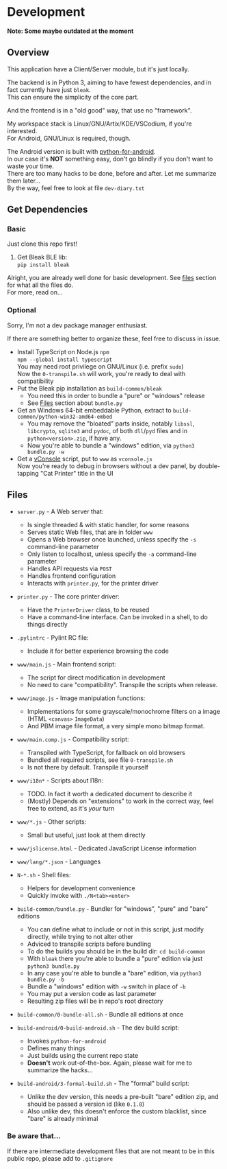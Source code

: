 
# Development

**Note: Some maybe outdated at the moment**

## Overview

This application have a Client/Server module, but it's just locally.

The backend is in Python 3, aiming to have fewest dependencies, and in fact currently have just `bleak`.  
This can ensure the simplicity of the core part.

And the frontend is in a "old good" way, that use no "framework".  

My workspace stack is Linux/GNU/Artix/KDE/VSCodium, if you're interested.  
For Android, GNU/Linux is required, though.

The Android version is built with [python-for-android](https://python-for-android.readthedocs.io/en/latest/).  
In our case it's **NOT** something easy, don't go blindly if you don't want to waste your time.  
There are too many hacks to be done, before and after. Let me summarize them later...  
By the way, feel free to look at file `dev-diary.txt`

## Get Dependencies

### Basic

Just clone this repo first!

1. Get Bleak BLE lib:  
  `pip install bleak`

Alright, you are already well done for basic development. See [files](#files) section for what all the files do.  
For more, read on...

### Optional

Sorry, I'm not a dev package manager enthusiast.

If there are something better to organize these, feel free to discuss in issue.

- Install TypeScript on Node.js `npm`  
  `npm --global install typescript`  
  You may need root privilege on GNU/Linux (i.e. prefix `sudo`)  
  Now the `0-transpile.sh` will work, you're ready to deal with compatibility
- Put the Bleak pip installation as `build-common/bleak`
  - You need this in order to bundle a "pure" or "windows" release
  - See [Files](#files) section about `bundle.py`
- Get an Windows 64-bit embeddable Python, extract to `build-common/python-win32-amd64-embed`
  - You may remove the "bloated" parts inside, notably `libssl`, `libcrypto`, `sqlite3` and `pydoc`, of both `dll`/`pyd` files and in `python<version>.zip`, if have any.
  - Now you're able to bundle a "windows" edition, via `python3 bundle.py -w`
- Get a [vConsole](https://www.npmjs.com/package/vconsole) script, put to `www` as `vconsole.js`  
  Now you're ready to debug in browsers without a dev panel, by double-tapping "Cat Printer" title in the UI

## Files

- `server.py` - A Web server that:
  - Is single threaded & with static handler, for some reasons
  - Serves static Web files, that are in folder `www`
  - Opens a Web browser once launched, unless specify the `-s` command-line parameter
  - Only listen to localhost, unless specify the `-a` command-line parameter
  - Handles API requests via `POST`
  - Handles frontend configuration
  - Interacts with `printer.py`, for the printer driver
- `printer.py` - The core printer driver:
  - Have the `PrinterDriver` class, to be reused
  - Have a command-line interface. Can be invoked in a shell, to do things directly
- `.pylintrc` - Pylint RC file:
  - Include it for better experience browsing the code

- `www/main.js` - Main frontend script:
  - The script for direct modification in development
  - No need to care "compatibility". Transpile the scripts when release.
- `www/image.js` - Image manipulation functions:
  - Implementations for some grayscale/monochrome filters on a image (HTML `<canvas>` `ImageData`)
  - And PBM image file format, a very simple mono bitmap format.
- `www/main.comp.js` - Compatibility script:
  - Transpiled with TypeScript, for fallback on old browsers
  - Bundled all required scripts, see file `0-transpile.sh`
  - Is not there by default. Transpile it yourself
- `www/i18n*` - Scripts about I18n:
  - TODO. In fact it worth a dedicated document to describe it
  - (Mostly) Depends on "extensions" to work in the correct way,
    feel free to extend, as it's *your* turn
- `www/*.js` - Other scripts:
  - Small but useful, just look at them directly
- `www/jslicense.html` - Dedicated JavaScript License information
- `www/lang/*.json` - Languages

- `N-*.sh` - Shell files:
  - Helpers for development convenience
  - Quickly invoke with `./N<tab><enter>`
- `build-common/bundle.py` - Bundler for "windows", "pure" and "bare" editions
  - You can define what to include or not in this script, just modify directly, while trying to not alter other
  - Adviced to transpile scripts before bundling
  - To do the builds you should be in the build dir: `cd build-common`
  - With `bleak` there you're able to bundle a "pure" edition via just `python3 bundle.py`
  - In any case you're able to bundle a "bare" edition, via `python3 bundle.py -b`
  - Bundle a "windows" edition with `-w` switch in place of `-b`
  - You may put a version code as last parameter
  - Resulting zip files will be in repo's root directory
- `build-common/0-bundle-all.sh` - Bundle all editions at once

- `build-android/0-build-android.sh` - The dev build script:
  - Invokes `python-for-android`
  - Defines many things
  - Just builds using the current repo state
  - **Doesn't** work out-of-the-box. Again, please wait for me to summarize the hacks...
- `build-android/3-formal-build.sh` - The "formal" build script:
  - Unlike the dev version, this needs a pre-built "bare" edition zip, and should be passed a version id (like `0.1.0`)
  - Also unlike dev, this doesn't enforce the custom blacklist, since "bare" is already minimal

### Be aware that...

If there are intermediate development files that are not meant to be in this public repo, please add to `.gitignore`
